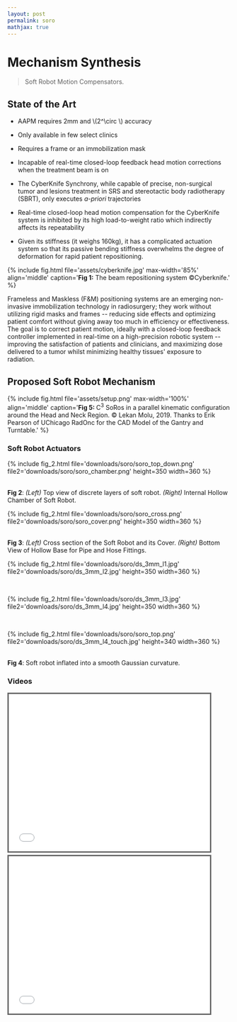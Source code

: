 ```yaml
---
layout: post
permalink: soro
mathjax: true
---
```


<?php include_once("analyticstracking.php") ?>


<a name="research"></a>
# Mechanism Synthesis

> Soft Robot Motion Compensators.

## State of the Art

- AAPM requires 2mm and \\(2^\circ \\) accuracy

- Only available in few select clinics

- Requires a frame or an immobilization mask

- Incapable of real-time closed-loop feedback head motion corrections when the treatment beam is on

- The CyberKnife Synchrony, while capable of precise, non-surgical tumor and lesions treatment in SRS and stereotactic body radiotherapy (SBRT), only executes _a-priori_ trajectories

- Real-time closed-loop head motion compensation for the CyberKnife system is inhibited by its high load-to-weight ratio which indirectly affects its repeatability

- Given its stiffness (it weighs 160kg), it has a complicated actuation system so that its passive bending stiffness overwhelms the degree of deformation for rapid patient repositioning.

{% 
    include fig.html 
        file='assets/cyberknife.jpg' 
        max-width='85%' 
        align='middle'
        caption='<b>Fig 1:</b> The beam repositioning system ©Cyberknife.'
%}
<br>

Frameless and Maskless (F&M) positioning systems are an emerging non-invasive immobilization technology in radiosurgery; they work without utilizing rigid masks and frames -- reducing side effects and optimizing patient comfort without giving away too much in efficiency or effectiveness. The goal is to correct patient motion, ideally with a closed-loop feedback controller implemented  in real-time on a high-precision robotic system -- improving the satisfaction of patients and clinicians, and maximizing dose delivered to a tumor whilst minimizing healthy tissues' exposure to radiation. 

## Proposed Soft Robot Mechanism


{% 
    include fig.html 
        file='assets/setup.png' 
        max-width='100%' 
        align='middle'
        caption='<b>Fig 5: </b>C<sup>3</sup> SoRos in a parallel kinematic configuration around the Head and Neck Region. © Lekan Molu, 2019. Thanks to Erik Pearson of UChicago RadOnc for the CAD Model of the Gantry and Turntable.'
%}
<br>

### Soft Robot Actuators

{% 
    include fig_2.html 
        file='downloads/soro/soro_top_down.png' 
        file2='downloads/soro/soro_chamber.png' 
        height=350
        width=360
%}

<br>
<b>Fig 2</b>: <i>(Left)</i> Top view of discrete layers of soft robot. <i>(Right)</i> Internal Hollow Chamber of Soft Robot.

{% 
    include fig_2.html 
        file='downloads/soro/soro_cross.png' 
        file2='downloads/soro/soro_cover.png' 
        height=350
        width=360
%}

<br>
<b>Fig 3</b>: <i>(Left)</i> Cross section of the Soft Robot and its Cover. <i>(Right)</i>  Bottom View of Hollow Base for Pipe and Hose Fittings.

{% 
    include fig_2.html 
        file='downloads/soro/ds_3mm_l1.jpg' 
        file2='downloads/soro/ds_3mm_l2.jpg' 
        height=350
        width=360
%}

<br>

{% 
    include fig_2.html 
        file='downloads/soro/ds_3mm_l3.jpg' 
        file2='downloads/soro/ds_3mm_l4.jpg' 
        height=350
        width=360
%}

<br>

{% 
    include fig_2.html 
        file='downloads/soro/soro_top.png'
        file2='downloads/soro/ds_3mm_l4_touch.jpg'
        height=340
        width=360
%}

<br>
<b>Fig 4</b>: Soft robot inflated into a smooth Gaussian curvature.


<br>


### Videos 

<iframe src="/assets/zero_to_hero.mp4" width="455" height="355" frameborder="0" marginwidth="0" marginheight="0" scrolling="no" style="border:3px solid #666; margin-bottom:5px; max-width: 100%;" allowfullscreen> </iframe>
<br>


<iframe src="/assets/ds_5mm.mp4" width="455" height="355" frameborder="0" marginwidth="0" marginheight="0" scrolling="no" style="border:3px solid #666; margin-bottom:5px; max-width: 100%;" allowfullscreen> </iframe>
<br>
